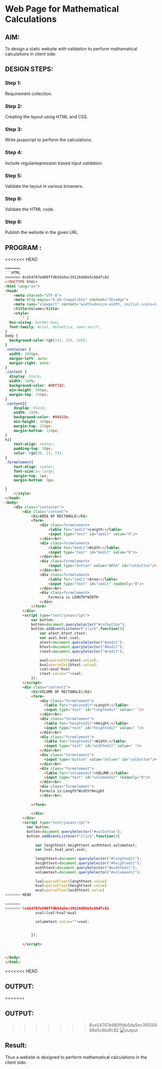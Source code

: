 # Web Page for Mathematical Calculations

## AIM:

To design a static website with validation to perform mathematical calculations in client side.

## DESIGN STEPS:

### Step 1:

Requirement collection.

### Step 2:

Creating the layout using HTML and CSS.

### Step 3:

Write javascript to perform the calculations.

### Step 4:

Include regularexpression based input validation.

### Step 5:

Validate the layout in various browsers.

### Step 6:

Validate the HTML code.

### Step 6:

Publish the website in the given URL.

## PROGRAM :
<<<<<<< HEAD
```html
=======
```HTML
>>>>>>> 8ce54707e980ffdb5da5ec39126488e5c6bdfc82
<!DOCTYPE html>
<html lang="en">
<head>
    <meta charset="UTF-8">
    <meta http-equiv="X-UA-Compatible" content="IE=edge">
    <meta name="viewport" content="width=device-width, initial-scale=1.0">
    <title>Volume</title>
    <style>
        * {
  box-sizing: border-box;
  font-family: Arial, Helvetica, sans-serif;
}
body {
  background-color:rgb(133, 125, 245);
}
.container {
  width: 1080px;
  margin-left: auto;
  margin-right: auto;
}
.content {
  display: block;
  width: 100%;
  background-color: #d8f192;
  min-height: 500px;
  margin-top: 150px;
}
.content2{
    display: block;
    width: 100%;
    background-color: #94b33e;
    min-height: 500px;
    margin-top: 150px;
    margin-bottom: 150px;
}
h1{
    text-align: center;
    padding-top: 50px;
    color: rgb(36, 23, 23);
}
.formelement{
    text-align: center;
    font-size:xx-large;
    margin-top: 5px;
    margin-bottom: 5px;

}
    </style>
</head>
<body>
    <div class="container">
        <div class="content">
            <h1>AREA OF RECTANGLE</h1>
            <form>
                <div class=formelement>
                    <lable for="aedit">Length:</lable>
                    <input type="text" id="aedit" value="0"/>
                </div><br>
                <div class=formelement>
                    <lable for="bedit">Width:</lable>
                    <input type="text" id="bedit" value="0"/>
                </div><br>
                <div class=formelement>
                    <input type="button" value="AREA" id="calbutton"/>
                </div><br>
                <div class=formelement>
                    <lable for="cedit">Area:</lable>
                    <input type="text" id="cedit" readonly="0"/>
                </div><br>
                <div class=formelement>
                    Formula is LENGTH*WIDTH
                </div>
            </form>
        </div>
        <script type="text/javascript">
            var button;
            button=document.querySelector("#calbutton");
            button.addEventListener("click",function(){
                var atext,btext,ctext;
                var aval,bval,cval;
                atext=document.querySelector("#aedit");
                btext=document.querySelector("#bedit");
                ctext=document.querySelector("#cedit");

                aval=parseInt(atext.value);
                bval=parseInt(btext.value);
                cval=aval*bval
                ctext.value=""+cval;
            });
        </script>
        <div class="content2">
            <h1>VOLUME OF RECTANGLE</h1>
            <form>
                <div class="formelement">
                  <lable for="radiusedit">Length:</lable>
                  <input type="text" id="lengthedit" value=" "/>
                </div><br>
                <div class="formelement">
                  <lable for="heightedit">Height:</lable>
                  <input type="text" id="heightedit" value=" "/>
                </div><br>
                <div class="formelement">
                  <lable for="heightedit">Width:</lable>
                  <input type="text" id="widthedit" value=" "/>
                </div><br>
                <div class="formelement">
                  <input type="button" value="Volume" id="valbutton"/>
                </div><br>
                <div class="formelement">
                  <lable for="volumeedit">VOLUME:</lable>
                  <input type="text" id="volumeedit" readonly="0"/>
                </div><br>
                <div class="formelement">
                Formula is:Length*Width*Height
                </div><br>
                
            </form>
    
            </div>
        </div>
        <script type="text/javascript">
          var button;
          button=document.querySelector("#valbutton");
          button.addEventListener("click",function(){
            
              var lengthtext,heighttext,widthtext,volumetext;
              var lval,hval,wval,vval;
    
              lengthtext=document.querySelector("#lengthedit");
              heighttext=document.querySelector("#heightedit");
              widthtext=document.querySelector("#widthedit");
              volumetext=document.querySelector("#volumeedit");
      
              lval=parseFloat(lengthtext.value)
              hval=parseFloat(heighttext.value)
              wval=parseFloat(widthtext.value)
<<<<<<< HEAD
              
=======
>>>>>>> 8ce54707e980ffdb5da5ec39126488e5c6bdfc82
              vval=lval*hval*wval

              volumetext.value=""+vval;
        
      
            });
      
        </script>     

    
</body>
</html>
```
<<<<<<< HEAD

## OUTPUT:
=======
## OUTPUT:

>>>>>>> 8ce54707e980ffdb5da5ec39126488e5c6bdfc82
![output](./ss.JPG)

## Result:

Thus a website is designed to perform mathematical calculations in the client side.
